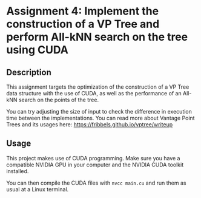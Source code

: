 # Assignment 4: Implement the construction of a VP Tree and perform All-kNN search on the tree using CUDA

## Description

This assignment targets the optimization of the construction of a VP Tree data structure with the use of CUDA, as well as the performance of an All-kNN search on the points of the tree.

You can try adjusting the size of input to check the difference in execution time between the implementations. You can read more about Vantage Point Trees and its usages here: https://fribbels.github.io/vptree/writeup

## Usage

This project makes use of CUDA programming. Make sure you have a compatible NVIDIA GPU in your computer and the NVIDIA CUDA toolkit installed.

You can then compile the CUDA files with `nvcc main.cu` and run them as usual at a Linux terminal.

